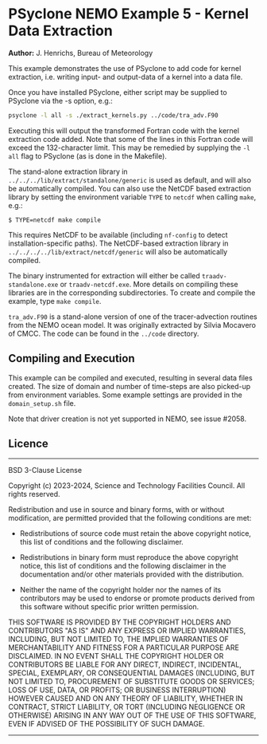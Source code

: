 # PSyclone NEMO Example 5 - Kernel Data Extraction

**Author:** J. Henrichs, Bureau of Meteorology


This example demonstrates the use of PSyclone to add code for kernel
extraction, i.e. writing input- and output-data of a kernel into a data file.

Once you have installed PSyclone, either script may be supplied to
PSyclone via the -s option, e.g.:

```sh
psyclone -l all -s ./extract_kernels.py ../code/tra_adv.F90
```

Executing this will output the transformed Fortran code with the 
kernel extraction code added. Note that some of the lines in this
Fortran code will exceed the 132-character limit. This may be remedied
by supplying the `-l all` flag to PSyclone (as is done in the Makefile).


The stand-alone extraction library in
``../../../lib/extract/standalone/generic`` is used as default, and
will also be automatically compiled. You can also use the NetCDF based
extraction library by setting the environment variable `TYPE` to `netcdf`
when calling `make`, e.g.:

    $ TYPE=netcdf make compile

This requires NetCDF to be available (including ``nf-config`` to detect
installation-specific paths). The NetCDF-based extraction library in
``../../../../lib/extract/netcdf/generic``
will also be automatically compiled.

The binary  instrumented for extraction will either be called
``traadv-standalone.exe`` or ``traadv-netcdf.exe``.
More details on compiling these libraries are in the corresponding
subdirectories. To create and compile the example, type ``make compile``.

`tra_adv.F90` is a stand-alone version of one of the tracer-advection
routines from the NEMO ocean model. It was originally extracted by
Silvia Mocavero of CMCC. The code can be found in the `../code`
directory.

## Compiling and Execution

This example can be compiled and executed, resulting in several
data files created. The size of domain and number of time-steps are also
picked-up from environment variables. Some example settings are provided
in the `domain_setup.sh` file.

Note that driver creation is not yet supported in NEMO, see issue #2058.

## Licence

-----------------------------------------------------------------------------

BSD 3-Clause License

Copyright (c) 2023-2024, Science and Technology Facilities Council.
All rights reserved.

Redistribution and use in source and binary forms, with or without
modification, are permitted provided that the following conditions are met:

* Redistributions of source code must retain the above copyright notice, this
  list of conditions and the following disclaimer.

* Redistributions in binary form must reproduce the above copyright notice,
  this list of conditions and the following disclaimer in the documentation
  and/or other materials provided with the distribution.

* Neither the name of the copyright holder nor the names of its
  contributors may be used to endorse or promote products derived from
  this software without specific prior written permission.

THIS SOFTWARE IS PROVIDED BY THE COPYRIGHT HOLDERS AND CONTRIBUTORS
"AS IS" AND ANY EXPRESS OR IMPLIED WARRANTIES, INCLUDING, BUT NOT
LIMITED TO, THE IMPLIED WARRANTIES OF MERCHANTABILITY AND FITNESS
FOR A PARTICULAR PURPOSE ARE DISCLAIMED. IN NO EVENT SHALL THE
COPYRIGHT HOLDER OR CONTRIBUTORS BE LIABLE FOR ANY DIRECT, INDIRECT,
INCIDENTAL, SPECIAL, EXEMPLARY, OR CONSEQUENTIAL DAMAGES (INCLUDING,
BUT NOT LIMITED TO, PROCUREMENT OF SUBSTITUTE GOODS OR SERVICES;
LOSS OF USE, DATA, OR PROFITS; OR BUSINESS INTERRUPTION) HOWEVER
CAUSED AND ON ANY THEORY OF LIABILITY, WHETHER IN CONTRACT, STRICT
LIABILITY, OR TORT (INCLUDING NEGLIGENCE OR OTHERWISE) ARISING IN
ANY WAY OUT OF THE USE OF THIS SOFTWARE, EVEN IF ADVISED OF THE
POSSIBILITY OF SUCH DAMAGE.

-----------------------------------------------------------------------------
